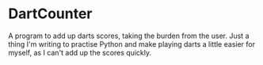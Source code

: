 # DartCounter
A program to add up darts scores, taking the burden from the user.
Just a thing I'm writing to practise Python and make playing darts a little easier for myself, as I can't add up the scores quickly.
